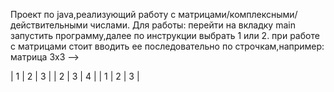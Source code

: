 Проект по java,реализующий работу с матрицами/комплексными/действительными числами.
Для работы: перейти на вкладку main запустить программу,далее по инструкции выбрать 1 или 2.
при работе с матрицами стоит вводить ее последовательно по строчкам,например:
матрица 3х3 -->

| 1           | 2           | 3           |
| 2           | 3           | 4           |
| 1           | 2           | 3           |

